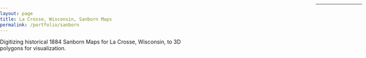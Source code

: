 ```yaml
---
layout: page
title: La Crosse, Wisconsin, Sanborn Maps
permalink: /portfolio/sanborn
---
```


<html>
<head>
<meta charset="utf-8">
<title>Sanborn Map</title>
<meta name="viewport" content="initial-scale=1,maximum-scale=1,user-scalable=no">
<link href="https://api.mapbox.com/mapbox-gl-js/v3.12.0/mapbox-gl.css" rel="stylesheet">
<script src="https://api.mapbox.com/mapbox-gl-js/v3.12.0/mapbox-gl.js"></script>
<style>
body { margin: 0; padding: 0; }
/* #map { position: relative;  } */
/* #map { position: absolute; top: 20%; right:20%; bottom: 20%; left:20%; } */
#map {  width: 100%; height:400px }
</style>
</head>
<body>
Digitizing historical 1884 Sanborn Maps for La Crosse, Wisconsin, to 3D polygons for visualization.
<style>
    #menu {
        background: #fff;
        position: absolute;
        z-index: 1;
        top: 10px;
        right: 10px;
        border-radius: 3px;
        width: 120px;
        border: 1px solid rgba(0, 0, 0, 0.4);
        font-family: 'Open Sans', sans-serif;
    }
    #menu a {
        font-size: 13px;
        color: #404040;
        display: block;
        margin: 0;
        padding: 0;
        padding: 10px;
        text-decoration: none;
        border-bottom: 1px solid rgba(0, 0, 0, 0.25);
        text-align: center;
    }
    #menu a:last-child {
        border: none;
    }
    #menu a:hover {
        background-color: #f8f8f8;
        color: #404040;
    }
    #menu a.active {
        background-color: #3887be;
        color: #ffffff;
    }
    #menu a.active:hover {
        background: #3074a4;
    }
</style>
<div id="map"></div>
<nav id="menu"></nav>
<div id="map"></div>
<script>
	mapboxgl.accessToken = 'pk.eyJ1IjoibGFuZG9sdGtsIiwiYSI6ImNtYzg3Y2tqNTB0ZzUybHBrdmNpNzVtNWUifQ.nkZuU2AjjAtWrJ_LLfXulA';
    const map = new mapboxgl.Map({
        container: 'map',
        style: 'mapbox://styles/landoltkl/cmcqkoydf00mc01s1clc65muj',
        projection: 'globe', // Display the map as a globe, since satellite-v9 defaults to Mercator
        zoom: 15,
        center: [-91.252, 43.814]
    });
    map.addControl(new mapboxgl.NavigationControl());
    map.scrollZoom.disable();
    map.on('style.load', () => {
        map.setFog({}); // Set the default atmosphere style
    });
    // The following values can be changed to control rotation speed:
    // At low zooms, complete a revolution every two minutes.
    const secondsPerRevolution = 240;
    // Above zoom level 5, do not rotate.
    const maxSpinZoom = 5;
    // Rotate at intermediate speeds between zoom levels 3 and 5.
    const slowSpinZoom = 3;
    let userInteracting = false;
    const spinEnabled = true;
    function spinGlobe() {
        const zoom = map.getZoom();
        if (spinEnabled && !userInteracting && zoom < maxSpinZoom) {
            let distancePerSecond = 360 / secondsPerRevolution;
            if (zoom > slowSpinZoom) {
                // Slow spinning at higher zooms
                const zoomDif =
                    (maxSpinZoom - zoom) / (maxSpinZoom - slowSpinZoom);
                distancePerSecond *= zoomDif;
            }
            const center = map.getCenter();
            center.lng -= distancePerSecond;
            // Smoothly animate the map over one second.
            // When this animation is complete, it calls a 'moveend' event.
            map.easeTo({ center, duration: 1000, easing: (n) => n });
        }
    }
    // Pause spinning on interaction
    map.on('mousedown', () => {
        userInteracting = true;
    });
    map.on('dragstart', () => {
        userInteracting = true;
    });
    // When animation is complete, start spinning if there is no ongoing interaction
    map.on('moveend', () => {
        spinGlobe();
    });
    spinGlobe();
    map.on('load', () => {
  // Replace 'your-layer-id' with the actual ID of the layer in your style
        const layerId = 'lax-draft1-4326-8-a6w8qq';
        document.getElementById('toggle-layer').addEventListener('click', () => {
            const visibility = map.getLayoutProperty(layerId, 'visibility');
            if (visibility === 'visible') {
            map.setLayoutProperty(layerId, 'visibility', 'none');
            } else {
            map.setLayoutProperty(layerId, 'visibility', 'visible');
            }
        });
        });

</script>

</body>
</html>